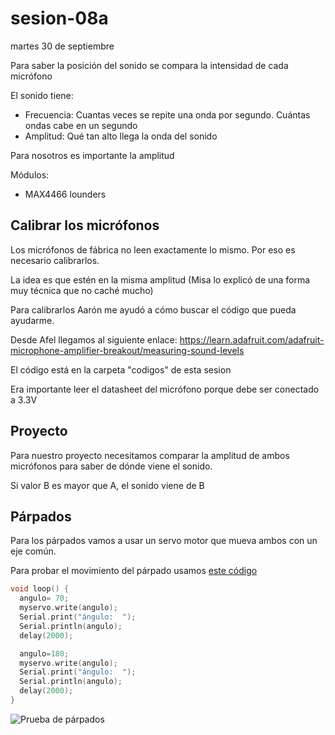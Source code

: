 # sesion-08a

martes 30 de septiembre

Para saber la posición del sonido se compara la intensidad de cada micrófono

El sonido tiene:

- Frecuencia: Cuantas veces se repite una onda por segundo. Cuántas ondas cabe en un segundo
- Amplitud: Qué tan alto llega la onda del sonido

Para nosotros es importante la amplitud

Módulos:

- MAX4466 lounders

## Calibrar los micrófonos

Los micrófonos de fábrica no leen exactamente lo mismo. Por eso es necesario calibrarlos.

La idea es que estén en la misma amplitud (Misa lo explicó de una forma muy técnica que no caché mucho)

Para calibrarlos Aarón me ayudó a cómo buscar el código que pueda ayudarme.

Desde Afel llegamos al siguiente enlace: <https://learn.adafruit.com/adafruit-microphone-amplifier-breakout/measuring-sound-levels>

El código está en la carpeta "codigos" de esta sesion

Era importante leer el datasheet del micrófono porque debe ser conectado a 3.3V 

## Proyecto

Para nuestro proyecto necesitamos comparar la amplitud de ambos micrófonos para saber de dónde viene el sonido.

Si valor B es mayor que A, el sonido viene de B

## Párpados

Para los párpados vamos a usar un servo motor que mueva ambos con un eje común.

Para probar el movimiento del párpado usamos [este código](https://github.com/felix-rg416/dis8645-2025-02-procesos/blob/main/12-santiagoClifford/sesion-07b/servoLearn-v1/servoLearn-v1.ino)

```cpp 
void loop() { 
  angulo= 70;
  myservo.write(angulo);
  Serial.print("ángulo:  ");
  Serial.println(angulo);
  delay(2000);  

  angulo=180;
  myservo.write(angulo);
  Serial.print("ángulo:  ");
  Serial.println(angulo);
  delay(2000); 
}
```

![Prueba de párpados](./imagenes/parpadoTEST.gif)